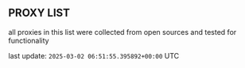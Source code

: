 ## PROXY LIST

all proxies in this list were collected from open sources and tested for functionality

last update: `2025-03-02 06:51:55.395892+00:00` UTC